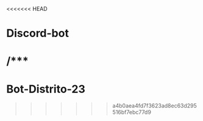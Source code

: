 <<<<<<< HEAD
# Discord-bot
/***
=======
# Bot-Distrito-23
>>>>>>> a4b0aea4fd7f3623ad8ec63d295516bf7ebc77d9
